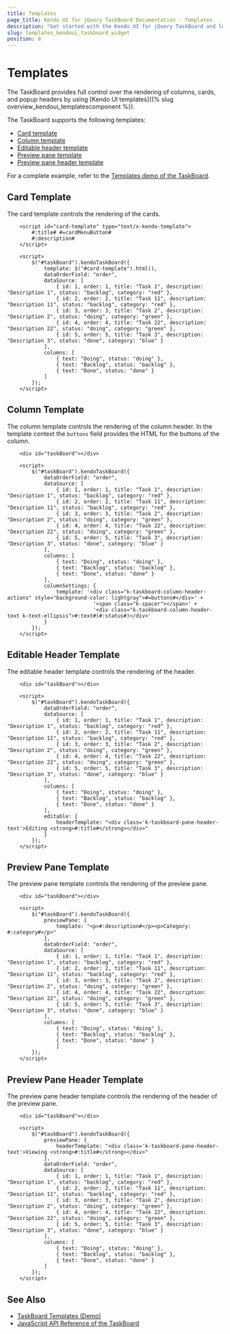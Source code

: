 ```yaml
---
title: Templates
page_title: Kendo UI for jQuery TaskBoard Documentation - Templates
description: "Get started with the Kendo UI for jQuery TaskBoard and learn how to customize its templates."
slug: templates_kendoui_taskboard_widget
position: 8
---
```


# Templates

The TaskBoard provides full control over the rendering of columns, cards, and popup headers by using [Kendo UI templates]({% slug overview_kendoui_templatescomponent %}).

The TaskBoard supports the following templates:

* [Card template](#card-template)
* [Column template](#column-template)
* [Editable header template](#editable-header-template)
* [Preview pane template](#preview-pane-template)
* [Preview pane header template](#preview-pane-header-template)

For a complete example, refer to the [Templates demo of the TaskBoard](https://demos.telerik.com/kendo-ui/taskboard/templates).

## Card Template

The card template controls the rendering of the cards.

```dojo
    <script id="card-template" type="text/x-kendo-template">
        #:title# #=cardMenuButton#
        #:description#  
    </script> 

    <script> 
        $("#taskBoard").kendoTaskBoard({ 
            template: $("#card-template").html(), 
            dataOrderField: "order", 
            dataSource: [ 
                { id: 1, order: 1, title: "Task 1", description: "Description 1", status: "backlog", category: "red" }, 
                { id: 2, order: 2, title: "Task 11", description: "Description 11", status: "backlog", category: "red" }, 
                { id: 3, order: 3, title: "Task 2", description: "Description 2", status: "doing", category: "green" }, 
                { id: 4, order: 4, title: "Task 22", description: "Description 22", status: "doing", category: "green" }, 
                { id: 5, order: 5, title: "Task 3", description: "Description 3", status: "done", category: "blue" }
            ], 
            columns: [ 
                { text: "Doing", status: "doing" }, 
                { text: "Backlog", status: "backlog" }, 
                { text: "Done", status: "done" } 
            ] 
        }); 
    </script>
```

## Column Template

The column template controls the rendering of the column header. In the template context the `buttons` field provides the HTML for the buttons of the column.

```dojo
    <div id="taskBoard"></div>

    <script>
        $("#taskBoard").kendoTaskBoard({
            dataOrderField: "order",
            dataSource: [
                { id: 1, order: 1, title: "Task 1", description: "Description 1", status: "backlog", category: "red" },
                { id: 2, order: 2, title: "Task 11", description: "Description 11", status: "backlog", category: "red" },
                { id: 3, order: 3, title: "Task 2", description: "Description 2", status: "doing", category: "green" },
                { id: 4, order: 4, title: "Task 22", description: "Description 22", status: "doing", category: "green" },
                { id: 5, order: 5, title: "Task 3", description: "Description 3", status: "done", category: "blue" }
            ],
            columns: [
                { text: "Doing", status: "doing" },
                { text: "Backlog", status: "backlog" },
                { text: "Done", status: "done" }
            ],
            columnSettings: {
                template: '<div class="k-taskboard-column-header-actions" style="background-color: lightgray">#=buttons#</div>' + 
                            '<span class="k-spacer"></span>' + 
                            '<div class="k-taskboard-column-header-text k-text-ellipsis">#:text#(#:status#)</div>'
            }
        });
    </script>
```

## Editable Header Template

The editable header template controls the rendering of the header.

```dojo
    <div id="taskBoard"></div>

    <script>
        $("#taskBoard").kendoTaskBoard({
            dataOrderField: "order",
            dataSource: [
                { id: 1, order: 1, title: "Task 1", description: "Description 1", status: "backlog", category: "red" },
                { id: 2, order: 2, title: "Task 11", description: "Description 11", status: "backlog", category: "red" },
                { id: 3, order: 3, title: "Task 2", description: "Description 2", status: "doing", category: "green" },
                { id: 4, order: 4, title: "Task 22", description: "Description 22", status: "doing", category: "green" },
                { id: 5, order: 5, title: "Task 3", description: "Description 3", status: "done", category: "blue" }
            ],
            columns: [
                { text: "Doing", status: "doing" },
                { text: "Backlog", status: "backlog" },
                { text: "Done", status: "done" }
            ],
            editable: {
                headerTemplate: "<div class='k-taskboard-pane-header-text'>Editing <strong>#:title#</strong></div>"
            }
        });
    </script>
```

## Preview Pane Template

The preview pane template controls the rendering of the preview pane.

```dojo
    <div id="taskBoard"></div>

    <script>
        $("#taskBoard").kendoTaskBoard({
            previewPane: {
                template: "<p>#:description#</p><p>Category: #:category#</p>"
            },
            dataOrderField: "order",
            dataSource: [
                { id: 1, order: 1, title: "Task 1", description: "Description 1", status: "backlog", category: "red" },
                { id: 2, order: 2, title: "Task 11", description: "Description 11", status: "backlog", category: "red" },
                { id: 3, order: 3, title: "Task 2", description: "Description 2", status: "doing", category: "green" },
                { id: 4, order: 4, title: "Task 22", description: "Description 22", status: "doing", category: "green" },
                { id: 5, order: 5, title: "Task 3", description: "Description 3", status: "done", category: "blue" }
            ],
            columns: [
                { text: "Doing", status: "doing" },
                { text: "Backlog", status: "backlog" },
                { text: "Done", status: "done" }
                ]
        });
    </script>
```

## Preview Pane Header Template

The preview pane header template controls the rendering of the header of the preview pane.

```dojo
    <div id="taskBoard"></div>

    <script>
        $("#taskBoard").kendoTaskBoard({
            previewPane: {
                headerTemplate: "<div class='k-taskboard-pane-header-text'>Viewing <strong>#:title#</strong></div>"
            },
            dataOrderField: "order",
            dataSource: [
                { id: 1, order: 1, title: "Task 1", description: "Description 1", status: "backlog", category: "red" },
                { id: 2, order: 2, title: "Task 11", description: "Description 11", status: "backlog", category: "red" },
                { id: 3, order: 3, title: "Task 2", description: "Description 2", status: "doing", category: "green" },
                { id: 4, order: 4, title: "Task 22", description: "Description 22", status: "doing", category: "green" },
                { id: 5, order: 5, title: "Task 3", description: "Description 3", status: "done", category: "blue" }
            ],
            columns: [
                { text: "Doing", status: "doing" },
                { text: "Backlog", status: "backlog" },
                { text: "Done", status: "done" }
            ]
        });
    </script>
```

## See Also

* [TaskBoard Templates (Demo)](https://demos.telerik.com/kendo-ui/taskboard/templates)
* [JavaScript API Reference of the TaskBoard](/api/javascript/ui/taskboard)
